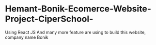 # Hemant-Bonik-Ecomerce-Website-Project-CiperSchool-
Using React JS And many more feature are using to build this website, company name Bonik 
